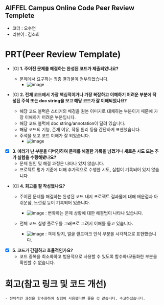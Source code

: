 ## AIFFEL Campus Online Code Peer Review Templete
- 코더 : 오수연
- 리뷰어 : 김소희


# PRT(Peer Review Template)
- [O]  **1. 주어진 문제를 해결하는 완성된 코드가 제출되었나요?**
    - 문제에서 요구하는 최종 결과물이 첨부되었습니다.
        - ![image](https://github.com/user-attachments/assets/5c26d246-6996-4a96-b209-7308eb9f56bc)

    
- [O]  **2. 전체 코드에서 가장 핵심적이거나 가장 복잡하고 이해하기 어려운 부분에 작성된 
주석 또는 doc string을 보고 해당 코드가 잘 이해되었나요?**
    - 해당 코드 블럭은 스티커의 배경을 원본 이미지로 대체하는 부분이기 때문에 가장 이해하기 어려운 부분입니다.
    - 해당 코드 블럭에 doc string/annotation이 달려 있습니다.
    - 해당 코드의 기능, 존재 이유, 작동 원리 등을 간단하게 표현했습니다.
    - 주석을 보고 코드 이해가 잘 되었습니다.
        - ![image](https://github.com/user-attachments/assets/15445097-1c12-4043-a32d-4e28ccab4b89)

        
- [X]  **3. 에러가 난 부분을 디버깅하여 문제를 해결한 기록을 남겼거나
새로운 시도 또는 추가 실험을 수행해봤나요?**
    - 문제 원인 및 해결 과정은 나타나 있지 않습니다.
    - 프로젝트 평가 기준에 더해 추가적으로 수행한 시도, 실험이 기록되어 있지 않습니다.
        
- [O]  **4. 회고를 잘 작성했나요?**
    - 주어진 문제를 해결하는 완성된 코드 내지 프로젝트 결과물에 대해
    배운점과 아쉬운점, 느낀점 등이 기록되어 있습니다.
        - ![image](https://github.com/user-attachments/assets/d4b5c2e7-9648-4729-a9b5-e4447608b366) : 변화하는 문제 상황에 대한 해결법이 나타나 있습니다.

    - 전체 코드 실행 플로우를 그래프로 그려서 이해를 돕고 있습니다.
        - ![image](https://github.com/user-attachments/assets/fb857fe6-6a94-4861-a630-881ebbd59431) : 객체 탐지, 얼굴 랜드마크 인식 부분을 시각적으로 표현했습니다.

        
- [X]  **5. 코드가 간결하고 효율적인가요?**
    - 코드 중복을 최소화하고 범용적으로 사용할 수 있도록 함수화/모듈화한 부분을 확인할 수 없습니다.


# 회고(참고 링크 및 코드 개선)
    - 전체적인 과정을 함수화하여 실험에 사용했다면 좋을 것 같습니다. 수고하셨습니다.

